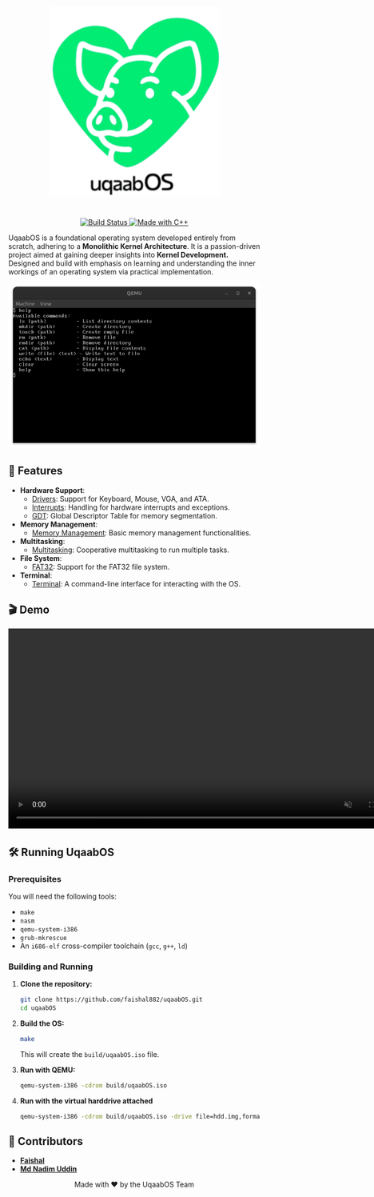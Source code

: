 <h1 align="center">
    <picture>
        <source media="(prefers-color-scheme: light)" srcset="assets/logo.png">
        <source media="(prefers-color-scheme: dark)" srcset="assets/logo.png">
        <img width="343" src="assets/logo.png" alt="UqaabOS">
    </picture>
</h1>

<p align="center">
    <br>
    <a href="https://github.com/faishal882/uqaabOS">
        <img src="https://img.shields.io/badge/Status-In%20Progress-yellow" alt="Build Status" />
    </a>
    <a href="https://github.com/faishal882/uqaabOS">
        <img src="https://img.shields.io/badge/Made%20with-C++-00599C?logo=c%2B%2B&logoColor=white" alt="Made with C++" />
    </a>
</p>




UqaabOS is a foundational operating system developed entirely from scratch, adhering to a **Monolithic Kernel Architecture**. It is a passion-driven project aimed at gaining deeper insights into **Kernel Development.** Designed and build with emphasis on learning and understanding the inner workings of an operating system via practical implementation.

![UqaabOS Screenshot](assets/demo_pic.png)

## 🚀 Features

-   **Hardware Support**:
    -   [Drivers](docs/drivers_doc.md): Support for Keyboard, Mouse, VGA, and ATA.
    -   [Interrupts](docs/interrupt_docs.md): Handling for hardware interrupts and exceptions.
    -   [GDT](docs/gdt_doc.md): Global Descriptor Table for memory segmentation.
-   **Memory Management**:
    -   [Memory Management](docs/memory_management_doc.md): Basic memory management functionalities.
-   **Multitasking**:
    -   [Multitasking](docs/multitasking_docs.md): Cooperative multitasking to run multiple tasks.
-   **File System**:
    -   [FAT32](docs/fat32_doc.md): Support for the FAT32 file system.
-   **Terminal**:
    -   [Terminal](docs/TERMINAL_DOC.md): A command-line interface for interacting with the OS.

## 🎬 Demo

<video src="assets/demo_video.webm" width="800" controls autoplay loop muted>
</video>

## 🛠️ Running UqaabOS

### Prerequisites

You will need the following tools:

-   `make`
-   `nasm`
-   `qemu-system-i386`
-   `grub-mkrescue`
-   An `i686-elf` cross-compiler toolchain (`gcc`, `g++`, `ld`)

### Building and Running

1.  **Clone the repository:**
    ```bash
    git clone https://github.com/faishal882/uqaabOS.git
    cd uqaabOS
    ```

2.  **Build the OS:**
    ```bash
    make 
    ```
    This will create the `build/uqaabOS.iso` file.

3.  **Run with QEMU:**
    ```bash
    qemu-system-i386 -cdrom build/uqaabOS.iso
    ```

4. **Run with the virtual harddrive attached**
    ```bash
    qemu-system-i386 -cdrom build/uqaabOS.iso -drive file=hdd.img,format=raw -boot d
    ```

## 👥 Contributors

-   **[Faishal](https://github.com/faishal882)**
-   **[Md Nadim Uddin](https://github.com/MdNadimUddin01)**

<div align="center">
Made with ❤️ by the UqaabOS Team
</div>